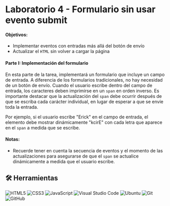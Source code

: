 
# Laboratorio 4 - Formulario sin usar evento submit

#### Objetivos:

- Implementar eventos con entradas más allá del botón de envío
- Actualizar el `HTML` sin volver a cargar la página

#### Parte I: Implementación del formulario

En esta parte de la tarea, implementará un formulario que incluye un campo de entrada. A diferencia de los formularios tradicionales, no hay necesidad de un botón de envío. Cuando el usuario escribe dentro del campo de entrada, los caracteres deben imprimirse en un `span` en orden inverso. Es importante destacar que la actualización del `span` debe ocurrir después de que se escriba cada carácter individual, en lugar de esperar a que se envíe toda la entrada.

Por ejemplo, si el usuario escribe "Erick" en el campo de entrada, el elemento debe mostrar dinámicamente "kcirE" con cada letra que aparece en el `span` a medida que se escribe.


#### Notas:

- Recuerde tener en cuenta la secuencia de eventos y el momento de las actualizaciones para asegurarse de que el `span` se actualice dinámicamente a medida que el usuario escribe.



## 🛠 Herramientas
![HTML5](https://img.shields.io/badge/html5-%23E34F26.svg?style=for-the-badge&logo=html5&logoColor=white)
![CSS3](https://img.shields.io/badge/css3-%231572B6.svg?style=for-the-badge&logo=css3&logoColor=white)
![JavaScript](https://img.shields.io/badge/javascript-%23323330.svg?style=for-the-badge&logo=javascript&logoColor=%23F7DF1E)
![Visual Studio Code](https://img.shields.io/badge/Visual%20Studio%20Code-0078d7.svg?style=for-the-badge&logo=visual-studio-code&logoColor=white)
![Ubuntu](https://img.shields.io/badge/Ubuntu-E95420?style=for-the-badge&logo=ubuntu&logoColor=white)
![Git](https://img.shields.io/badge/git-%23F05033.svg?style=for-the-badge&logo=git&logoColor=white)
![GitHub](https://img.shields.io/badge/github-%23121011.svg?style=for-the-badge&logo=github&logoColor=white)


